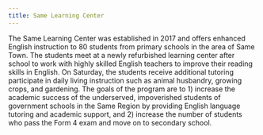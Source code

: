```yaml
---
title: Same Learning Center
---
```

The Same Learning Center was established in 2017 and offers enhanced English instruction to 80 students from primary schools in the area of Same Town. The students meet at a newly refurbished learning center after school to work with highly skilled English teachers to improve their reading skills in English. On Saturday, the students receive additional tutoring participate in daily living instruction such as animal husbandry, growing crops, and gardening. The goals of the program are to 1) increase the academic success of the underserved, impoverished students of government schools in the Same Region by providing English language tutoring and academic support, and 2) increase the number of students who pass the Form 4 exam and move on to secondary school.
